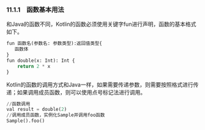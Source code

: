 ### 11.1.1　函数基本用法

和Java的函数不同，Kotlin的函数必须使用关键字fun进行声明，函数的基本格式如下。

```python
fun 函数名(参数名: 参数类型):返回值类型{
   函数体
}
fun double(x: Int): Int {
    return 2 * x
}
```

Kotlin的函数的调用方式和Java一样，如果需要传递参数，则需要按照格式进行传递；如果调用成员函数，则可以使用点号标记法进行调用。

```python
//函数调用
val result = double(2)
//调用成员函数，实例化Sample并调用foo函数
Sample().foo()
```

